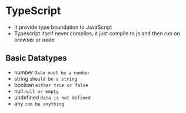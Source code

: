 # TypeScript

- It provide type boundation to JavaScript
- Typescript itself never compiles, it just compile to js and then run on browser or node

## Basic Datatypes

- number `Data must be a number`
- string `should be a string`
- boolean `either true or false`
- null `null or empty`
- undefined `data is not defined`
- any `can be anything`
